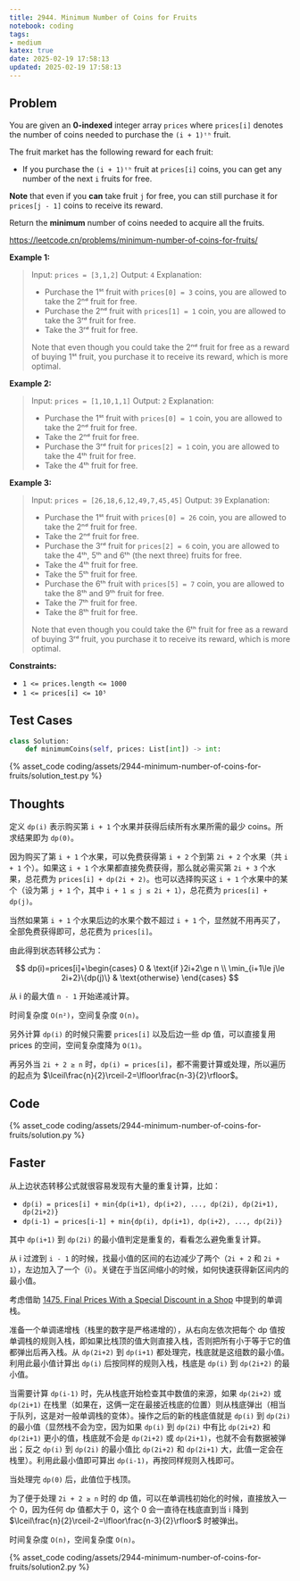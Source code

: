 ```yaml
---
title: 2944. Minimum Number of Coins for Fruits
notebook: coding
tags:
- medium
katex: true
date: 2025-02-19 17:58:13
updated: 2025-02-19 17:58:13
---
```

## Problem

You are given an **0-indexed** integer array `prices` where `prices[i]` denotes the number of coins needed to purchase the `(i + 1)ᵗʰ` fruit.

The fruit market has the following reward for each fruit:

- If you purchase the `(i + 1)ᵗʰ` fruit at `prices[i]` coins, you can get any number of the next `i` fruits for free.

**Note** that even if you **can** take fruit `j` for free, you can still purchase it for `prices[j - 1]` coins to receive its reward.

Return the **minimum** number of coins needed to acquire all the fruits.

<https://leetcode.cn/problems/minimum-number-of-coins-for-fruits/>

**Example 1:**

> Input: `prices = [3,1,2]`
> Output: `4`
> Explanation:
>
> - Purchase the 1ˢᵗ fruit with `prices[0] = 3` coins, you are allowed to take the 2ⁿᵈ fruit for free.
> - Purchase the 2ⁿᵈ fruit with `prices[1] = 1` coin, you are allowed to take the 3ʳᵈ fruit for free.
> - Take the 3ʳᵈ fruit for free.
>
> Note that even though you could take the 2ⁿᵈ fruit for free as a reward of buying 1ˢᵗ fruit, you purchase it to receive its reward, which is more optimal.

**Example 2:**

> Input: `prices = [1,10,1,1]`
> Output: `2`
> Explanation:
>
> - Purchase the 1ˢᵗ fruit with `prices[0] = 1` coin, you are allowed to take the 2ⁿᵈ fruit for free.
> - Take the 2ⁿᵈ fruit for free.
> - Purchase the 3ʳᵈ fruit for `prices[2] = 1` coin, you are allowed to take the 4ᵗʰ fruit for free.
> - Take the 4ᵗʰ fruit for free.

**Example 3:**

> Input: `prices = [26,18,6,12,49,7,45,45]`
> Output: `39`
> Explanation:
>
> - Purchase the 1ˢᵗ fruit with `prices[0] = 26` coin, you are allowed to take the 2ⁿᵈ fruit for free.
> - Take the 2ⁿᵈ fruit for free.
> - Purchase the 3ʳᵈ fruit for `prices[2] = 6` coin, you are allowed to take the 4ᵗʰ, 5ᵗʰ and 6ᵗʰ (the next three) fruits for free.
> - Take the 4ᵗʰ fruit for free.
> - Take the 5ᵗʰ fruit for free.
> - Purchase the 6ᵗʰ fruit with `prices[5] = 7` coin, you are allowed to take the 8ᵗʰ and 9ᵗʰ fruit for free.
> - Take the 7ᵗʰ fruit for free.
> - Take the 8ᵗʰ fruit for free.
>
> Note that even though you could take the 6ᵗʰ fruit for free as a reward of buying 3ʳᵈ fruit, you purchase it to receive its reward, which is more optimal.

**Constraints:**

- `1 <= prices.length <= 1000`
- `1 <= prices[i] <= 10⁵`

## Test Cases

``` python
class Solution:
    def minimumCoins(self, prices: List[int]) -> int:
```

{% asset_code coding/assets/2944-minimum-number-of-coins-for-fruits/solution_test.py %}

## Thoughts

定义 `dp(i)` 表示购买第 `i + 1` 个水果并获得后续所有水果所需的最少 coins。所求结果即为 `dp(0)`。

因为购买了第 `i + 1` 个水果，可以免费获得第 `i + 2` 个到第 `2i + 2` 个水果（共 `i + 1` 个）。如果这 `i + 1` 个水果都直接免费获得，那么就必需买第 `2i + 3` 个水果，总花费为 `prices[i] + dp(2i + 2)`。也可以选择购买这 `i + 1` 个水果中的某个（设为第 `j + 1` 个，其中 `i + 1 ≤ j ≤ 2i + 1`），总花费为 `prices[i] + dp(j)`。

当然如果第 `i + 1` 个水果后边的水果个数不超过 `i + 1` 个，显然就不用再买了，全部免费获得即可，总花费为 `prices[i]`。

由此得到状态转移公式为：

$$
dp(i)=prices[i]+\begin{cases}
  0 & \text{if }2i+2\ge n \\
  \min_{i+1\le j\le 2i+2}\{dp(j)\} & \text{otherwise}
\end{cases}
$$

从 i 的最大值 `n - 1` 开始递减计算。

时间复杂度 `O(n²)`，空间复杂度 `O(n)`。

另外计算 `dp(i)` 的时候只需要 `prices[i]` 以及后边一些 dp 值，可以直接复用 prices 的空间，空间复杂度降为 `O(1)`。

再另外当 `2i + 2 ≥ n` 时，`dp(i) = prices[i]`，都不需要计算或处理，所以遍历的起点为 $\lceil\frac{n}{2}\rceil-2=\lfloor\frac{n-3}{2}\rfloor$。

## Code

{% asset_code coding/assets/2944-minimum-number-of-coins-for-fruits/solution.py %}

## Faster

从上边状态转移公式就很容易发现有大量的重复计算，比如：

- `dp(i) = prices[i] + min{dp(i+1), dp(i+2), ..., dp(2i), dp(2i+1), dp(2i+2)}`
- `dp(i-1) = prices[i-1] + min{dp(i), dp(i+1), dp(i+2), ..., dp(2i)}`

其中 `dp(i+1)` 到 `dp(2i)` 的最小值判定是重复的，看看怎么避免重复计算。

从 i 过渡到 `i - 1` 的时候，找最小值的区间的右边减少了两个（`2i + 2` 和 `2i + 1`），左边加入了一个（i）。关键在于当区间缩小的时候，如何快速获得新区间内的最小值。

考虑借助 [1475. Final Prices With a Special Discount in a Shop](1475-final-prices-with-a-special-discount-in-a-shop) 中提到的单调栈。

准备一个单调递增栈（栈里的数字是严格递增的），从右向左依次把每个 dp 值按单调栈的规则入栈，即如果比栈顶的值大则直接入栈，否则把所有小于等于它的值都弹出后再入栈。从 `dp(2i+2)` 到 `dp(i+1)` 都处理完，栈底就是这组数的最小值。利用此最小值计算出 `dp(i)` 后按同样的规则入栈，栈底是 `dp(i)` 到 `dp(2i+2)` 的最小值。

当需要计算 `dp(i-1)` 时，先从栈底开始检查其中数值的来源，如果 `dp(2i+2)` 或 `dp(2i+1)` 在栈里（如果在，这俩一定在最接近栈底的位置）则从栈底弹出（相当于队列，这是对一般单调栈的变体）。操作之后的新的栈底值就是 `dp(i)` 到 `dp(2i)` 的最小值（显然栈不会为空，因为如果 `dp(i)` 到 `dp(2i)` 中有比 `dp(2i+2)` 和 `dp(2i+1)` 更小的值，栈底就不会是 `dp(2i+2)` 或 `dp(2i+1)`，也就不会有数据被弹出；反之 `dp(i)` 到 `dp(2i)` 的最小值比 `dp(2i+2)` 和 `dp(2i+1)` 大，此值一定会在栈里）。利用此最小值即可算出 `dp(i-1)`，再按同样规则入栈即可。

当处理完 `dp(0)` 后，此值位于栈顶。

为了便于处理 `2i + 2 ≥ n` 时的 dp 值，可以在单调栈初始化的时候，直接放入一个 0，因为任何 dp 值都大于 0，这个 0 会一直待在栈底直到当 i 降到 $\lceil\frac{n}{2}\rceil-2=\lfloor\frac{n-3}{2}\rfloor$ 时被弹出。

时间复杂度 `O(n)`，空间复杂度 `O(n)`。

{% asset_code coding/assets/2944-minimum-number-of-coins-for-fruits/solution2.py %}
